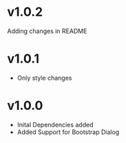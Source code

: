 # v1.0.2
Adding changes in README

# v1.0.1
* Only style changes

# v1.0.0

* Inital Dependencies added
* Added Support for Bootstrap Dialog